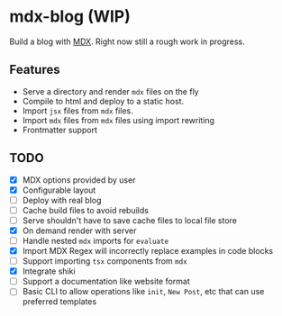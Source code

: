 # mdx-blog (WIP)

Build a blog with [MDX](https://mdxjs.com/). Right now still a rough work in progress.

## Features

- Serve a directory and render `mdx` files on the fly
- Compile to html and deploy to a static host.
- Import `jsx` files from `mdx` files.
- Import `mdx` files from `mdx` files using import rewriting
- Frontmatter support

## TODO

- [x] MDX options provided by user
- [x] Configurable layout
- [ ] Deploy with real blog
- [ ] Cache build files to avoid rebuilds
- [ ] Serve shouldn't have to save cache files to local file store
- [x] On demand render with server
- [ ] Handle nested `mdx` imports for `evaluate`
- [x] Import MDX Regex will incorrectly replace examples in code blocks
- [ ] Support importing `tsx` components from `mdx`
- [x] Integrate shiki
- [ ] Support a documentation like website format
- [ ] Basic CLI to allow operations like `init`, `New Post`, etc that can use preferred templates
